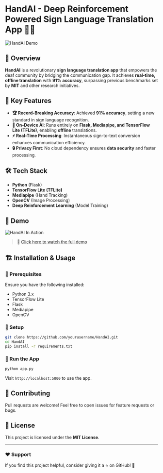 # HandAI - Deep Reinforcement Powered Sign Language Translation App 🎯🤟

![HandAI Demo](assets/demo_handai2.gif)

## 🚀 Overview

**HandAI** is a revolutionary **sign language translation app** that empowers the deaf community by bridging the communication gap. It achieves **real-time, offline translation** with **91% accuracy**, surpassing previous benchmarks set by **MIT** and other research initiatives.

## 🌟 Key Features

- **🏆 Record-Breaking Accuracy**: Achieved **91% accuracy**, setting a new standard in sign language recognition.
- **📱 On-Device AI**: Runs entirely on **Flask, Mediapipe, and TensorFlow Lite (TFLite)**, enabling **offline** translations.
- **⚡ Real-Time Processing**: Instantaneous sign-to-text conversion enhances communication efficiency.
- **🔒 Privacy First**: No cloud dependency ensures **data security** and faster processing.

## 🛠️ Tech Stack

- **Python** (Flask)
- **TensorFlow Lite (TFLite)**
- **Mediapipe** (Hand Tracking)
- **OpenCV** (Image Processing)
- **Deep Reinforcement Learning** (Model Training)

## 📸 Demo

![HandAI In Action](assets/demo.gif)

> 🎥 [Click here to watch the full demo](https://drive.google.com/file/d/1trQTNjv-4DA1bCYkpOiY254u56gj7XBj/view) 

## 🏗️ Installation & Usage

### 🔹 Prerequisites
Ensure you have the following installed:
- Python 3.x
- TensorFlow Lite
- Flask
- Mediapipe
- OpenCV

### 🔹 Setup

```bash
git clone https://github.com/yourusername/HandAI.git
cd HandAI
pip install -r requirements.txt
```

### 🔹 Run the App

```bash
python app.py
```

Visit `http://localhost:5000` to use the app.

## 🤝 Contributing

Pull requests are welcome! Feel free to open issues for feature requests or bugs.

## 📜 License

This project is licensed under the **MIT License**.

---

### ❤️ Support

If you find this project helpful, consider giving it a ⭐ on GitHub! 🚀
